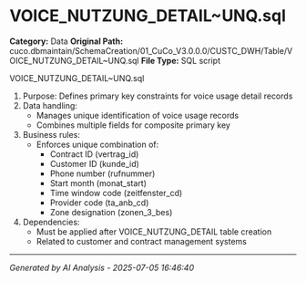 # VOICE_NUTZUNG_DETAIL~UNQ.sql

**Category:** Data
**Original Path:** cuco.dbmaintain/SchemaCreation/01_CuCo_V3.0.0.0/CUSTC_DWH/Table/VOICE_NUTZUNG_DETAIL~UNQ.sql
**File Type:** SQL script

VOICE_NUTZUNG_DETAIL~UNQ.sql
1. Purpose: Defines primary key constraints for voice usage detail records
2. Data handling:
   - Manages unique identification of voice usage records
   - Combines multiple fields for composite primary key
3. Business rules:
   - Enforces unique combination of:
     - Contract ID (vertrag_id)
     - Customer ID (kunde_id)
     - Phone number (rufnummer)
     - Start month (monat_start)
     - Time window code (zeitfenster_cd)
     - Provider code (ta_anb_cd)
     - Zone designation (zonen_3_bes)
4. Dependencies:
   - Must be applied after VOICE_NUTZUNG_DETAIL table creation
   - Related to customer and contract management systems

---
*Generated by AI Analysis - 2025-07-05 16:46:40*

